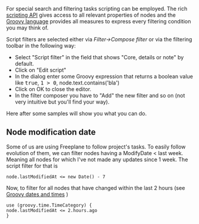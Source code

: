 <!-- toc -->

For special search and filtering tasks scripting can be employed. The rich [scripting API](http://www.freeplane.org/wiki/index.php/Scripting_API) gives access to all relevant properties of nodes and the [Groovy language](http://groovy.codehaus.org/) provides all measures to express every filtering condition you may think of.

Script filters are selected either via *Filter->Compose filter* or via the filtering toolbar in the following way:

* Select "Script filter" in the field that shows "Core, details or note" by default.
* Click on "Edit script"
* In the dialog enter some Groovy expression that returns a boolean value like <tt>true</tt>, <tt>1 > 0</tt>, node.text.contains('bla')
* Click on OK to close the editor.
* In the filter composer you have to "Add" the new filter and so on (not very intuitive but you'll find your way).

Here after some samples will show you what you can do.

## Node modification date

Some of us are using Freeplane to follow project's tasks. To easily follow evolution of them, we can filter nodes having a ModifyDate < last week. Meaning all nodes for which I've not made any updates since 1 week. The script filter for that is

    node.lastModifiedAt <= new Date() - 7

Now, to filter for all nodes that have changed within the last 2 hours (see [Groovy dates and times](http://groovycookbook.org/basic_types/dates_times/#dates_times-UsingGroovy%27sTimeCategory) )

    use (groovy.time.TimeCategory) {
    node.lastModifiedAt <= 2.hours.ago
    }


<!-- ({Category:Script}) -->

